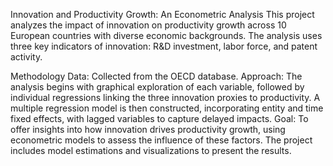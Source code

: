 Innovation and Productivity Growth: An Econometric Analysis
This project analyzes the impact of innovation on productivity growth across 10 European countries with diverse economic backgrounds. The analysis uses three key indicators of innovation: R&D investment, labor force, and patent activity.

Methodology
Data: Collected from the OECD database.
Approach: The analysis begins with graphical exploration of each variable, followed by individual regressions linking the three innovation proxies to productivity. A multiple regression model is then constructed, incorporating entity and time fixed effects, with lagged variables to capture delayed impacts.
Goal: To offer insights into how innovation drives productivity growth, using econometric models to assess the influence of these factors.
The project includes model estimations and visualizations to present the results.
